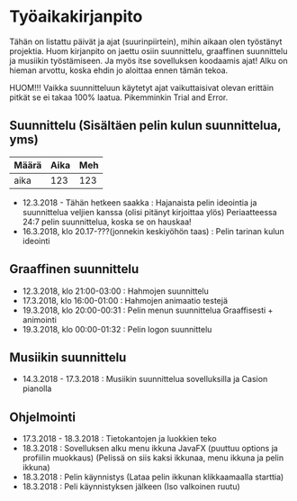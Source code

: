 # Työaikakirjanpito
Tähän on listattu päivät ja ajat (suurinpiirtein), mihin aikaan olen työstänyt projektia.
Huom kirjanpito on jaettu osiin suunnittelu, graaffinen suunnittelu ja musiikin työstämiseen. Ja myös itse sovelluksen koodaamis ajat!
Alku on hieman arvottu, koska ehdin jo aloittaa ennen tämän tekoa.

HUOM!!! Vaikka suunnitteluun käytetyt ajat vaikuttaisivat olevan erittäin pitkät se ei takaa 100% laatua.
Pikemminkin Trial and Error.

## Suunnittelu (Sisältäen pelin kulun suunnittelua, yms)
Määrä|Aika|Meh
-----------|--|-------
aika|123|123
- 12.3.2018 - Tähän hetkeen saakka : Hajanaista pelin ideointia ja suunnittelua veljien kanssa (olisi pitänyt kirjoittaa ylös)
Periaatteessa 24:7 pelin suunnittelua, koska se on hauskaa!
- 16.3.2018, klo 20.17-???(jonnekin keskiyöhön taas) : Pelin tarinan kulun ideointi


## Graaffinen suunnittelu
- 12.3.2018, klo 21:00-03:00 : Hahmojen suunnittelu
- 17.3.2018, klo 16:00-01:00 : Hahmojen animaatio testejä
- 19.3.2018, klo 20:00-00:31 : Pelin menun suunnittelua Graaffisesti + animointi
- 19.3.2018, klo 00:00-01:32 : Pelin logon suunnittelu

## Musiikin suunnittelu
- 14.3.2018 - 17.3.2018 : Musiikin suunnittelua sovelluksilla ja Casion pianolla

## Ohjelmointi
- 17.3.2018 - 18.3.2018 : Tietokantojen ja luokkien teko
- 18.3.2018 : Sovelluksen alku menu ikkuna JavaFX (puuttuu options ja profiilin muokkaus)
(Pelissä on siis kaksi ikkunaa, menu ikkuna ja pelin ikkuna)
- 18.3.2018 : Pelin käynnistys (Lataa pelin ikkunan klikkaamaalla starttia)
- 18.3.2018 : Peli käynnistyksen jälkeen (Iso valkoinen ruutu)
